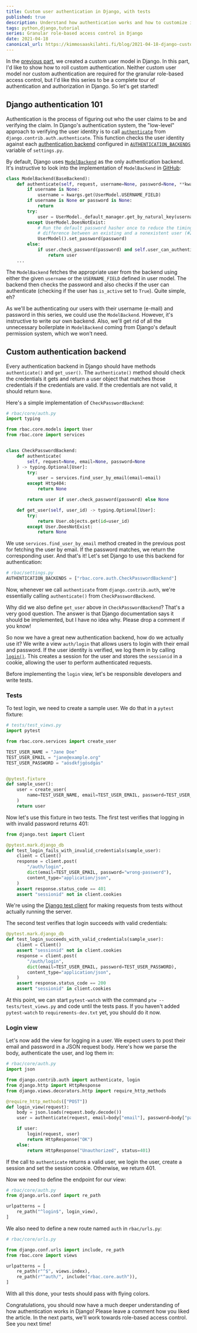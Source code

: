 ```yaml
---
title: Custom user authentication in Django, with tests
published: true
description: Understand how authentication works and how to customize it
tags: python,django,tutorial
series: Granular role-based access control in Django
date: 2021-04-18
canonical_url: https://kimmosaaskilahti.fi/blog/2021-04-18-django-custom-authentication/
---
```


In the [previous part](https://dev.to/ksaaskil/setting-up-django-rest-api-with-custom-user-model-and-tests-5b8f), we created a custom user model in Django. In this part, I'd like to show how to roll custom authentication. Neither custom user model nor custom authentication are required for the granular role-based access control, but I'd like this series to be a complete tour of authentication and authorization in Django. So let's get started!

## Django authentication 101

Authentication is the process of figuring out who the user claims to be and verifying the claim. In Django's authentication system, the "low-level" approach to verifying the user identity is to call [`authenticate`](https://docs.djangoproject.com/en/3.2/topics/auth/default/#django.contrib.auth.authenticate) from `django.contrib.auth.authenticate`. This function checks the user identity against each [authentication backend](https://docs.djangoproject.com/en/3.2/topics/auth/customizing/#authentication-backends) configured in [`AUTHENTICATION_BACKENDS`](https://docs.djangoproject.com/en/3.2/ref/settings/#std:setting-AUTHENTICATION_BACKENDS) variable of `settings.py`.

By default, Django uses [`ModelBackend`](https://docs.djangoproject.com/en/3.2/ref/contrib/auth/#django.contrib.auth.backends.ModelBackend) as the only authentication backend. It's instructive to look into the implementation of `ModelBackend` in [GitHub](https://github.com/django/django/blob/main/django/contrib/auth/backends.py#L31):

```python
class ModelBackend(BaseBackend):
    def authenticate(self, request, username=None, password=None, **kwargs):
        if username is None:
            username = kwargs.get(UserModel.USERNAME_FIELD)
        if username is None or password is None:
            return
        try:
            user = UserModel._default_manager.get_by_natural_key(username)
        except UserModel.DoesNotExist:
            # Run the default password hasher once to reduce the timing
            # difference between an existing and a nonexistent user (#20760).
            UserModel().set_password(password)
        else:
            if user.check_password(password) and self.user_can_authenticate(user):
                return user
    ...
```

The `ModelBackend` fetches the appropriate user from the backend using either the given `username` or the `USERNAME_FIELD` defined in user model. The backend then checks the password and also checks if the user can authenticate (checking if the user has `is_active` set to `True`). Quite simple, eh?

As we'll be authenticating our users with their username (e-mail) and password in this series, we could use the `ModelBackend`. However, it's instructive to write our own backend. Also, we'll get rid of all the unnecessary boilerplate in `ModelBackend` coming from Django's default permission system, which we won't need.

## Custom authentication backend

Every authentication backend in Django should have methods `authenticate()` and `get_user()`. The `authenticate()` method should check the credentials it gets and return a user object that matches those credentials if the credentials are valid. If the credentials are not valid, it should return `None`.

Here's a simple implementation of `CheckPasswordBackend`:

```python
# rbac/core/auth.py
import typing

from rbac.core.models import User
from rbac.core import services


class CheckPasswordBackend:
    def authenticate(
        self, request=None, email=None, password=None
    ) -> typing.Optional[User]:
        try:
            user = services.find_user_by_email(email=email)
        except Http404:
            return None

        return user if user.check_password(password) else None

    def get_user(self, user_id) -> typing.Optional[User]:
        try:
            return User.objects.get(id=user_id)
        except User.DoesNotExist:
            return None
```

We use `services.find_user_by_email` method created in the previous post for fetching the user by email. If the password matches, we return the corresponding user. And that's it! Let's set Django to use this backend for authentication:

```python
# rbac/settings.py
AUTHENTICATION_BACKENDS = ["rbac.core.auth.CheckPasswordBackend"]
```

Now, whenever we call `authenticate` from `django.contrib.auth`, we're essentially calling `authenticate()` from `CheckPasswordBackend`.

Why did we also define `get_user` above in `CheckPasswordBackend`? That's a very good question. The answer is that Django documentation says it should be implemented, but I have no idea why. Please drop a comment if you know!

So now we have a great new authentication backend, how do we actually use it? We write a view `auth/login` that allows users to login with their email and password. If the user identity is verified, we log them in by calling [`login()`](https://docs.djangoproject.com/en/3.2/topics/auth/default/#django.contrib.auth.login). This creates a session for the user and stores the `sessionid` in a cookie, allowing the user to perform authenticated requests.

Before implementing the `login` view, let's be responsible developers and write tests. 

### Tests

To test login, we need to create a sample user. We do that in a `pytest` fixture:

```python
# tests/test_views.py
import pytest

from rbac.core.services import create_user

TEST_USER_NAME = "Jane Doe"
TEST_USER_EMAIL = "jane@example.org"
TEST_USER_PASSWORD = "aösdkfjgösdgäs"


@pytest.fixture
def sample_user():
    user = create_user(
        name=TEST_USER_NAME, email=TEST_USER_EMAIL, password=TEST_USER_PASSWORD
    )
    return user
```

Now let's use this fixture in two tests. The first test verifies that logging in with invalid password returns 401:

```python
from django.test import Client

@pytest.mark.django_db
def test_login_fails_with_invalid_credentials(sample_user):
    client = Client()
    response = client.post(
        "/auth/login",
        dict(email=TEST_USER_EMAIL, password="wrong-password"),
        content_type="application/json",
    )
    assert response.status_code == 401
    assert "sessionid" not in client.cookies
```

We're using the [Django test client](https://docs.djangoproject.com/en/3.2/topics/testing/tools/#the-test-client) for making requests from tests without actually running the server.

The second test verifies that login succeeds with valid credentials:

```python
@pytest.mark.django_db
def test_login_succeeds_with_valid_credentials(sample_user):
    client = Client()
    assert "sessionid" not in client.cookies
    response = client.post(
        "/auth/login",
        dict(email=TEST_USER_EMAIL, password=TEST_USER_PASSWORD),
        content_type="application/json",
    )
    assert response.status_code == 200
    assert "sessionid" in client.cookies
```

At this point, we can start `pytest-watch` with the command `ptw -- tests/test_views.py` and code until the tests pass. If you haven't added `pytest-watch` to `requirements-dev.txt` yet, you should do it now.

### Login view

Let's now add the view for logging in a user. We expect users to post their email and password in a JSON request body. Here's how we parse the body, authenticate the user, and log them in:

```python
# rbac/core/auth.py
import json

from django.contrib.auth import authenticate, login
from django.http import HttpResponse
from django.views.decorators.http import require_http_methods

@require_http_methods(["POST"])
def login_view(request):
    body = json.loads(request.body.decode())
    user = authenticate(request, email=body["email"], password=body["password"])

    if user:
        login(request, user)
        return HttpResponse("OK")
    else:
        return HttpResponse("Unauthorized", status=401)
```

If the call to `authenticate` returns a valid user, we login the user, create a session and set the session cookie. Otherwise, we return 401.

Now we need to define the endpoint for our view:

```python
# rbac/core/auth.py
from django.urls.conf import re_path

urlpatterns = [
    re_path("^login$", login_view),
]
```

We also need to define a new route named `auth` in `rbac/urls.py`:

```python
# rbac/core/urls.py

from django.conf.urls import include, re_path
from rbac.core import views

urlpatterns = [
    re_path(r"^$", views.index),
    re_path(r"^auth/", include("rbac.core.auth")),
]
```

With all this done, your tests should pass with flying colors.

Congratulations, you should now have a much deeper understanding of how authentication works in Django! Please leave a comment how you liked the article. In the next parts, we'll work towards role-based access control. See you next time!
